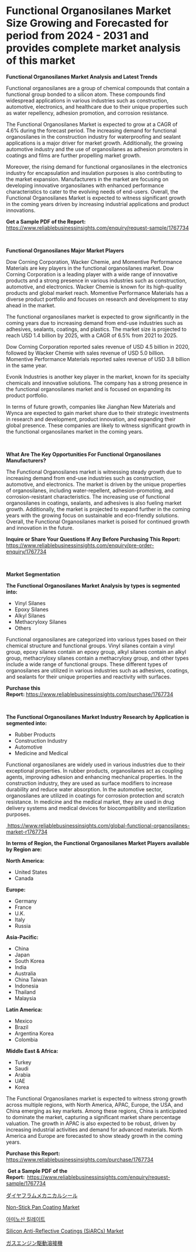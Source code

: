 <p><h1>Functional Organosilanes Market Size Growing and Forecasted for period from 2024 - 2031 and provides complete market analysis of this market</h1></p><p><strong>Functional Organosilanes Market Analysis and Latest Trends</strong></p>
<p><p>Functional organosilanes are a group of chemical compounds that contain a functional group bonded to a silicon atom. These compounds find widespread applications in various industries such as construction, automotive, electronics, and healthcare due to their unique properties such as water repellency, adhesion promotion, and corrosion resistance.</p><p>The Functional Organosilanes Market is expected to grow at a CAGR of 4.6% during the forecast period. The increasing demand for functional organosilanes in the construction industry for waterproofing and sealant applications is a major driver for market growth. Additionally, the growing automotive industry and the use of organosilanes as adhesion promoters in coatings and films are further propelling market growth.</p><p>Moreover, the rising demand for functional organosilanes in the electronics industry for encapsulation and insulation purposes is also contributing to the market expansion. Manufacturers in the market are focusing on developing innovative organosilanes with enhanced performance characteristics to cater to the evolving needs of end-users. Overall, the Functional Organosilanes Market is expected to witness significant growth in the coming years driven by increasing industrial applications and product innovations.</p></p>
<p><strong>Get a Sample PDF of the Report:&nbsp;</strong> <a href="https://www.reliablebusinessinsights.com/enquiry/request-sample/1767734">https://www.reliablebusinessinsights.com/enquiry/request-sample/1767734</a></p>
<p>&nbsp;</p>
<p><strong>Functional Organosilanes Major Market Players</strong></p>
<p><p>Dow Corning Corporation, Wacker Chemie, and Momentive Performance Materials are key players in the functional organosilanes market. Dow Corning Corporation is a leading player with a wide range of innovative products and a strong presence in various industries such as construction, automotive, and electronics. Wacker Chemie is known for its high-quality products and global market reach. Momentive Performance Materials has a diverse product portfolio and focuses on research and development to stay ahead in the market.</p><p>The functional organosilanes market is expected to grow significantly in the coming years due to increasing demand from end-use industries such as adhesives, sealants, coatings, and plastics. The market size is projected to reach USD 1.4 billion by 2025, with a CAGR of 6.5% from 2021 to 2025.</p><p>Dow Corning Corporation reported sales revenue of USD 4.5 billion in 2020, followed by Wacker Chemie with sales revenue of USD 5.0 billion. Momentive Performance Materials reported sales revenue of USD 3.8 billion in the same year.</p><p>Evonik Industries is another key player in the market, known for its specialty chemicals and innovative solutions. The company has a strong presence in the functional organosilanes market and is focused on expanding its product portfolio.</p><p>In terms of future growth, companies like Jianghan New Materials and Wynca are expected to gain market share due to their strategic investments in research and development, product innovation, and expanding their global presence. These companies are likely to witness significant growth in the functional organosilanes market in the coming years.</p></p>
<p>&nbsp;</p>
<p><strong>What Are The Key Opportunities For Functional Organosilanes Manufacturers?</strong></p>
<p><p>The Functional Organosilanes market is witnessing steady growth due to increasing demand from end-use industries such as construction, automotive, and electronics. The market is driven by the unique properties of organosilanes, including water-repellent, adhesion-promoting, and corrosion-resistant characteristics. The increasing use of functional organosilanes in coatings, sealants, and adhesives is also fueling market growth. Additionally, the market is projected to expand further in the coming years with the growing focus on sustainable and eco-friendly solutions. Overall, the Functional Organosilanes market is poised for continued growth and innovation in the future.</p></p>
<p><strong>Inquire or Share Your Questions If Any Before Purchasing This Report:</strong> <a href="https://www.reliablebusinessinsights.com/enquiry/pre-order-enquiry/1767734">https://www.reliablebusinessinsights.com/enquiry/pre-order-enquiry/1767734</a></p>
<p>&nbsp;</p>
<p><strong>Market Segmentation</strong></p>
<p><strong>The Functional Organosilanes Market Analysis by types is segmented into:</strong></p>
<p><ul><li>Vinyl Silanes</li><li>Epoxy Silanes</li><li>Alkyl Silanes</li><li>Methacryloxy Silanes</li><li>Others</li></ul></p>
<p><p>Functional organosilanes are categorized into various types based on their chemical structure and functional groups. Vinyl silanes contain a vinyl group, epoxy silanes contain an epoxy group, alkyl silanes contain an alkyl group, methacryloxy silanes contain a methacryloxy group, and other types include a wide range of functional groups. These different types of organosilanes are utilized in various industries such as adhesives, coatings, and sealants for their unique properties and reactivity with surfaces.</p></p>
<p><strong>Purchase this Report:&nbsp;</strong><a href="https://www.reliablebusinessinsights.com/purchase/1767734">https://www.reliablebusinessinsights.com/purchase/1767734</a></p>
<p>&nbsp;</p>
<p><strong>The Functional Organosilanes Market Industry Research by Application is segmented into:</strong></p>
<p><ul><li>Rubber Products</li><li>Construction Industry</li><li>Automotive</li><li>Medicine and Medical</li></ul></p>
<p><p>Functional organosilanes are widely used in various industries due to their exceptional properties. In rubber products, organosilanes act as coupling agents, improving adhesion and enhancing mechanical properties. In the construction industry, they are used as surface modifiers to increase durability and reduce water absorption. In the automotive sector, organosilanes are utilized in coatings for corrosion protection and scratch resistance. In medicine and the medical market, they are used in drug delivery systems and medical devices for biocompatibility and sterilization purposes.</p></p>
<p><a href="https://www.reliablebusinessinsights.com/global-functional-organosilanes-market-r1767734">&nbsp;https://www.reliablebusinessinsights.com/global-functional-organosilanes-market-r1767734</a></p>
<p><strong>In terms of Region, the Functional Organosilanes Market Players available by Region are:</strong></p>
<p>
    <p> <strong> North America: </strong>
        <ul>
            <li>United States</li>
            <li>Canada</li>
        </ul>
        </p> 
    <p> <strong> Europe: </strong>
        <ul>
            <li>Germany</li>
            <li>France</li>
            <li>U.K.</li>
            <li>Italy</li>
            <li>Russia</li>
        </ul>
        </p> 
    <p> <strong> Asia-Pacific: </strong>
        <ul>
            <li>China</li>
            <li>Japan</li>
            <li>South Korea</li>
            <li>India</li>
            <li>Australia</li>
            <li>China Taiwan</li>
            <li>Indonesia</li>
            <li>Thailand</li>
            <li>Malaysia</li>
        </ul>
        </p> 
    <p> <strong> Latin America: </strong>
        <ul>
            <li>Mexico</li>
            <li>Brazil</li>
            <li>Argentina Korea</li>
            <li>Colombia</li>
        </ul>
        </p> 
    <p> <strong> Middle East & Africa: </strong>
        <ul>
            <li>Turkey</li>
            <li>Saudi</li>
            <li>Arabia</li>
            <li>UAE</li>
            <li>Korea</li>
        </ul>
    </p>
    </p>
<p><p>The Functional Organosilanes market is expected to witness strong growth across multiple regions, with North America, APAC, Europe, the USA, and China emerging as key markets. Among these regions, China is anticipated to dominate the market, capturing a significant market share percentage valuation. The growth in APAC is also expected to be robust, driven by increasing industrial activities and demand for advanced materials. North America and Europe are forecasted to show steady growth in the coming years.</p></p>
<p><strong>Purchase this Report: </strong><a href="https://www.reliablebusinessinsights.com/purchase/1767734">https://www.reliablebusinessinsights.com/purchase/1767734</a></p>
<p>&nbsp;<strong>Get a Sample PDF of the Report:&nbsp;&nbsp;</strong><a href="https://www.reliablebusinessinsights.com/enquiry/request-sample/1767734">https://www.reliablebusinessinsights.com/enquiry/request-sample/1767734</a></p>
<p><strong></strong></p>
<p><p><a href="https://medium.com/@claudehintz/%E6%8C%AF%E5%8B%95%E6%A9%9F%E6%A2%B0%E3%82%B7%E3%83%BC%E3%83%AB%E5%B8%82%E5%A0%B4%E3%81%AE%E5%8B%95%E5%90%91%E3%81%A8%E5%88%86%E6%9E%90-%E5%B0%86%E6%9D%A5%E3%81%AE%E6%88%90%E9%95%B7%E3%81%AE%E6%A9%9F%E4%BC%9A%E3%81%A8%E8%AA%B2%E9%A1%8C-2024%E5%B9%B4-2031%E5%B9%B4-82ad0d38b931">ダイヤフラムメカニカルシール</a></p><p><a href="https://github.com/JermaineCrona2023/Market-Research-Report-List-1/blob/main/non-stick-pan-coating-market.md">Non-Stick Pan Coating Market</a></p><p><a href="https://github.com/lzuwsfreyoq70/Market-Research-Report-List-2/blob/main/5756269142989.md">아미노산 킬레이트</a></p><p><a href="https://github.com/AlysaLedner2023/Market-Research-Report-List-1/blob/main/silicon-anti-reflective-coatings-siarcs-market.md">Silicon Anti-Reflective Coatings (SiARCs) Market</a></p><p><a href="https://medium.com/@qirvhhyf42/%E3%82%AC%E3%82%BD%E3%83%AA%E3%83%B3%E3%82%A8%E3%83%B3%E3%82%B8%E3%83%B3%E9%A7%86%E5%8B%95%E6%BA%B6%E6%8E%A5%E6%A9%9F%E5%B8%82%E5%A0%B4%E8%AA%BF%E6%9F%BB-%E7%94%A3%E6%A5%AD%E9%80%B2%E5%8C%96-2031%E5%B9%B4%E3%81%BE%E3%81%A7%E3%81%AE%E4%BA%88%E6%B8%AC-9976ffc5c4c1">ガスエンジン駆動溶接機</a></p></p>